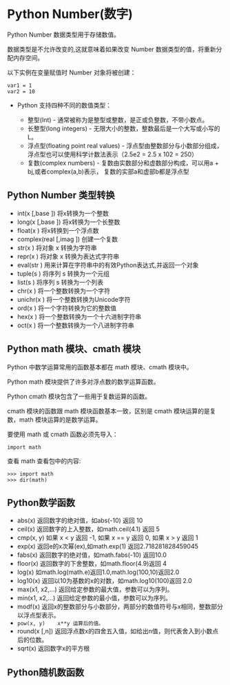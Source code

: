 # Python Number(数字)

Python Number 数据类型用于存储数值。

数据类型是不允许改变的,这就意味着如果改变 Number 数据类型的值，将重新分配内存空间。

以下实例在变量赋值时 Number 对象将被创建：

```
var1 = 1
var2 = 10
```

- Python 支持四种不同的数值类型：

  - 整型(Int) - 通常被称为是整型或整数，是正或负整数，不带小数点。
  - 长整型(long integers) - 无限大小的整数，整数最后是一个大写或小写的L。
  - 浮点型(floating point real values) - 浮点型由整数部分与小数部分组成，浮点型也可以使用科学计数法表示（2.5e2 = 2.5 x 102 = 250）
  - 复数(complex numbers) - 复数由实数部分和虚数部分构成，可以用a + bj,或者complex(a,b)表示， 复数的实部a和虚部b都是浮点型


## Python Number 类型转换
- int(x [,base ])         将x转换为一个整数  
- long(x [,base ])        将x转换为一个长整数  
- float(x )               将x转换到一个浮点数  
- complex(real [,imag ])  创建一个复数  
- str(x )                 将对象 x 转换为字符串  
- repr(x )                将对象 x 转换为表达式字符串  
- eval(str )              用来计算在字符串中的有效Python表达式,并返回一个对象  
- tuple(s )               将序列 s 转换为一个元组  
- list(s )                将序列 s 转换为一个列表  
- chr(x )                 将一个整数转换为一个字符  
- unichr(x )              将一个整数转换为Unicode字符  
- ord(x )                 将一个字符转换为它的整数值  
- hex(x )                 将一个整数转换为一个十六进制字符串  
- oct(x )                 将一个整数转换为一个八进制字符串  


## Python math 模块、cmath 模块

Python 中数学运算常用的函数基本都在 math 模块、cmath 模块中。

Python math 模块提供了许多对浮点数的数学运算函数。

Python cmath 模块包含了一些用于复数运算的函数。

cmath 模块的函数跟 math 模块函数基本一致，区别是 cmath 模块运算的是复数，math 模块运算的是数学运算。

要使用 math 或 cmath 函数必须先导入：
```
import math
```

查看 math 查看包中的内容:

```
>>> import math
>>> dir(math)
```


## Python数学函数

- abs(x)	返回数字的绝对值，如abs(-10) 返回 10
- ceil(x)	返回数字的上入整数，如math.ceil(4.1) 返回 5
- cmp(x, y)	如果 x < y 返回 -1, 如果 x == y 返回 0, 如果 x > y 返回 1
- exp(x)	返回e的x次幂(ex),如math.exp(1) 返回2.718281828459045
- fabs(x)	返回数字的绝对值，如math.fabs(-10) 返回10.0
- floor(x)	返回数字的下舍整数，如math.floor(4.9)返回 4
- log(x)	如math.log(math.e)返回1.0,math.log(100,10)返回2.0
- log10(x)	返回以10为基数的x的对数，如math.log10(100)返回 2.0
- max(x1, x2,...)	返回给定参数的最大值，参数可以为序列。
- min(x1, x2,...)	返回给定参数的最小值，参数可以为序列。
- modf(x)	返回x的整数部分与小数部分，两部分的数值符号与x相同，整数部分以浮点型表示。
- `pow(x, y)	x**y 运算后的值。`
- round(x [,n])	返回浮点数x的四舍五入值，如给出n值，则代表舍入到小数点后的位数。
- sqrt(x)	返回数字x的平方根


## Python随机数函数
